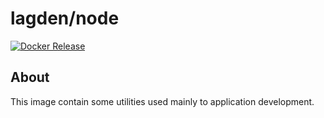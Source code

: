 # lagden/node

[![Docker Release][dockerelease-img]][dockerelease]

[dockerelease-img]:    https://img.shields.io/docker/v/lagden/node/lts-alpine
[dockerelease]:        https://hub.docker.com/r/lagden/node


## About

This image contain some utilities used mainly to application development.
